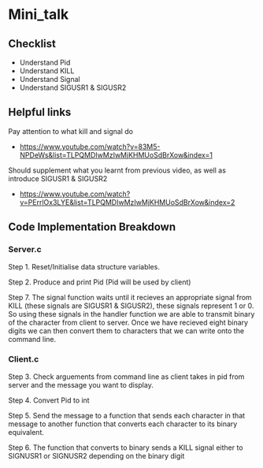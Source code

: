 # Mini_talk

## Checklist
- Understand Pid
- Understand KILL
- Understand Signal
- Understand SIGUSR1 & SIGUSR2

## Helpful links
Pay attention to what kill and signal do
- https://www.youtube.com/watch?v=83M5-NPDeWs&list=TLPQMDIwMzIwMjKHMUoSdBrXow&index=1

Should supplement what you learnt from previous video, as well as introduce SIGUSR1 & SIGUSR2
- https://www.youtube.com/watch?v=PErrlOx3LYE&list=TLPQMDIwMzIwMjKHMUoSdBrXow&index=2

## Code Implementation Breakdown 

### Server.c
Step 1. Reset/Initialise data structure variables.

Step 2. Produce and print Pid (Pid will be used by client)

Step 7. The signal function waits until it recieves an appropriate signal from KILL (these signals are SIGUSR1 & SIGUSR2), these signals represent 1 or 0. So using these signals in the handler function we are able to transmit binary of the character from client to server. Once we have recieved eight binary digits we can then convert them to characters that we can write onto the command line.

### Client.c
Step 3. Check arguements from command line as client takes in pid from server and the message you want to display.

Step 4. Convert Pid to int

Step 5. Send the message to a function that sends each character in that message to another function that converts each character to its binary equivalent.

Step 6. The function that converts to binary sends a KILL signal either to SIGNUSR1 or SIGNUSR2 depending on the binary digit
